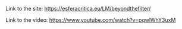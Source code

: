 Link to the site: https://esferacritica.eu/LM/beyondthefilter/

Link to the video: https://www.youtube.com/watch?v=pqwlWhY3uxM
